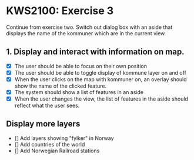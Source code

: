 # KWS2100: Exercise 3

Continue from exercise two. Switch out dialog box with an aside that displays the name of the kommuner
which are in the current view.

## 1. Display and interact with information on map.

- [x] The user should be able to focus on their own position
- [x] The user should be able to toggle display of kommune layer on and off
- [x] When the user clicks on the map with kommuner on, an overlay should show the name of the clicked feature.
- [x] The system should show a list of features in an aside
- [x] When the user changes the view, the list of features in the aside should reflect what the user sees.

## Display more layers

- [] Add layers showing "fylker" in Norway
- [] Add countries of the world
- [] Add Norwegian Railroad stations 
  
  